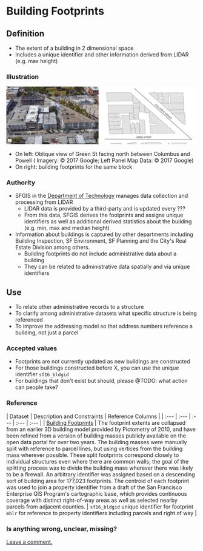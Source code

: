 # Building Footprints

## Definition

* The extent of a building in 2 dimensional space
* Includes a unique identifier and other information derived from LIDAR (e.g. max height)

### Illustration

![Building footprints are the extent or envelope of a building structure. Here they are pictured in 3D and 2D for the same block on Green Street. ](/assets/footprints.png)

* On left: Oblique view of Green St facing north between Columbus and Powell ( Imagery: &copy; 2017 Google; Left Panel Map Data: &copy; 2017 Google)
* On right: building footprints for the same block

### Authority

* SFGIS in the [Department of Technology](https://tech.sfgov.org/) manages data collection and processing from LIDAR
  * LIDAR data is provided by a third-party and is updated every ???
  * From this data, SFGIS derives the footprints and assigns unique identifiers as well as additional derived statistics about the building (e.g. min, max and median height)
* Information about buildings is captured by other departments including Building Inspection, SF Environment, SF Planning and the City's Real Estate Division among others.
  * Building footprints do not include administrative data about a building
  * They can be related to administrative data spatially and via unique identifiers

## Use

* To relate other administrative records to a structure
* To clarify among administrative datasets what specific structure is being referenced
* To improve the addressing model so that address numbers reference a building, not just a parcel

### Accepted values

* Footprints are not currently updated as new buildings are constructed
* For those buildings constructed before X, you can use the unique identifier `sf16_bldgid`
* For buildings that don't exist but should, please @TODO: what action can people take?

### Reference

| Dataset | Description and Constraints | Reference Columns |
| :--- | :--- | :--- | :--- | :--- |
| [Building Footprints](https://data.sfgov.org/Housing-and-Buildings/Building-Footprints/72ai-zege) | The footprint extents are collapsed from an earlier 3D building model provided by Pictometry of 2010, and have been refined from a version of building masses publicly available on the open data portal for over two years. The building masses were manually split with reference to parcel lines, but using vertices from the building mass wherever possible. These split footprints correspond closely to individual structures even where there are common walls; the goal of the splitting process was to divide the building mass wherever there was likely to be a firewall. An arbitrary identifier was assigned based on a descending sort of building area for 177,023 footprints. The centroid of each footprint was used to join a property identifier from a draft of the San Francisco Enterprise GIS Program's cartographic base, which provides continuous coverage with distinct right-of-way areas as well as selected nearby parcels from adjacent counties. | `sf16_bldgid` unique identifier for footprint <br> `mblr` for reference to property identifiers including parcels and right of way  |

### Is anything wrong, unclear, missing?

[Leave a comment.](https://github.com/DataSF/draft-publishing-standards/issues/new?title=Comment:Building-Footprints&body=Comment:Building-Footprints)